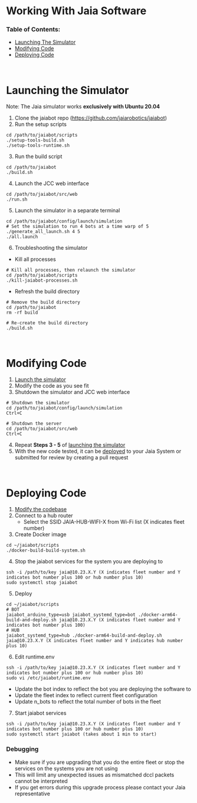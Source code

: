 # Working With Jaia Software

### Table of Contents:
- [Launching The Simulator](#launching-the-simulator)
- [Modifying Code](#modifying-code)
- [Deploying Code](#deploying-code)

<br>
<a id="launching-the-simulator"></a>

# Launching the Simulator
Note: The Jaia simulator works __exclusively with Ubuntu 20.04__
1. Clone the jaiabot repo (https://github.com/jaiarobotics/jaiabot)
2. Run the setup scripts
```
cd /path/to/jaiabot/scripts
./setup-tools-build.sh
./setup-tools-runtime.sh
```
3. Run the build script
```
cd /path/to/jaiabot
./build.sh
```
4. Launch the JCC web interface
```
cd /path/to/jaiabot/src/web
./run.sh
```
5. Launch the simulator in a separate terminal
```
cd /path/to/jaiabot/config/launch/simulation
# Set the simulation to run 4 bots at a time warp of 5
./generate_all_launch.sh 4 5
./all.launch
```
6. Troubleshooting the simulator
* Kill all processes
```
# Kill all processes, then relaunch the simulator
cd /path/to/jaiabot/scripts
./kill-jaiabot-processes.sh
```

* Refresh the build directory

```
# Remove the build directory
cd /path/to/jaiabot
rm -rf build

# Re-create the build directory
./build.sh
```

<br>
<a id="modifying-code"></a>

# Modifying Code
1. [Launch the simulator](#launching-the-simulator)
2. Modify the code as you see fit
3. Shutdown the simulator and JCC web interface
```
# Shutdown the simulator
cd /path/to/jaiabot/config/launch/simulation
Ctrl+C

# Shutdown the server
cd /path/to/jaiabot/src/web
Ctrl+C
```
4. Repeat **Steps 3 - 5** of [launching the simulator](#launching-the-simulator)
5. With the new code tested, it can be [deployed](#deploying-code) to your Jaia System or submitted for review by creating a pull request

<br>
<a id="deploying-code"></a>

# Deploying Code
1. [Modify the codebase](#modifying-code)
2. Connect to a hub router
    * Select the SSID JAIA-HUB-WIFI-X from Wi-Fi list (X indicates fleet number)
3. Create Docker image
```
cd ~/jaiabot/scripts
./docker-build-build-system.sh
```
4. Stop the jaiabot services for the system you are deploying to
```
ssh -i /path/to/key jaia@10.23.X.Y (X indicates fleet number and Y indicates bot number plus 100 or hub number plus 10)
sudo systemctl stop jaiabot
```
5. Deploy
```
cd ~/jaiabot/scripts
# BOT
jaiabot_arduino_type=usb jaiabot_systemd_type=bot ./docker-arm64-build-and-deploy.sh jaia@10.23.X.Y (X indicates fleet number and Y indicates bot number plus 100)
# HUB
jaiabot_systemd_type=hub ./docker-arm64-build-and-deploy.sh jaia@10.23.X.Y (X indicates fleet number and Y indicates hub number plus 10)
```
6. Edit runtime.env
```
ssh -i /path/to/key jaia@10.23.X.Y (X indicates fleet number and Y indicates bot number plus 100 or hub number plus 10)
sudo vi /etc/jaiabot/runtime.env
```

* Update the bot index to reflect the bot you are deploying the software to
* Update the fleet index to reflect current fleet configuration
* Update n_bots to reflect the total number of bots in the fleet

7. Start jaiabot services
```
ssh -i /path/to/key jaia@10.23.X.Y (X indicates fleet number and Y indicates bot number plus 100 or hub number plus 10)
sudo systemctl start jaiabot (takes about 1 min to start)
```

### Debugging
* Make sure if you are upgrading that you do the entire fleet or stop the services on the systems you are not using
* This will limit any unexpected issues as mismatched dccl packets cannot be interpreted
* If you get errors during this upgrade process please contact your Jaia representative
